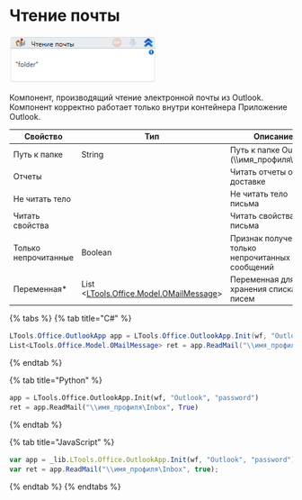# Чтение почты

![](<../../../.gitbook/assets/image (791).png>)

Компонент, производящий чтение электронной почты из Outlook. Компонент корректно работает только внутри контейнера Приложение Outlook.

| Свойство             | Тип                                                                               | Описание                                         |
| -------------------- | --------------------------------------------------------------------------------- | ------------------------------------------------ |
| Путь к папке         | String                                                                            | Путь к папке Outlook (\\\имя\_профиля\Inbox)     |
| Отчеты               |                                                                                   | Читать отчеты о доставке                         |
| Не читать тело       |                                                                                   | Не читать тело письма                            |
| Читать свойства      |                                                                                   | Читать свойства письма                           |
| Только непрочитанные | Boolean                                                                           | Признак получения только непрочитанных сообщений |
| Переменная\*         | List <[LTools.Office.Model.OMailMessage](../els\_mail/datatypes/omailmessage.md)> | Переменная для хранения списка писем             |

{% tabs %}
{% tab title="C#" %}
```csharp
LTools.Office.OutlookApp app = LTools.Office.OutlookApp.Init(wf, "Outlook", "password");
List<LTools.Office.Model.OMailMessage> ret = app.ReadMail("\\имя_профиля\Inbox", true);
```
{% endtab %}

{% tab title="Python" %}
```python
app = LTools.Office.OutlookApp.Init(wf, "Outlook", "password")
ret = app.ReadMail("\\имя_профиля\Inbox", True)
```
{% endtab %}

{% tab title="JavaScript" %}
```javascript
var app = _lib.LTools.Office.OutlookApp.Init(wf, "Outlook", "password");
var ret = app.ReadMail("\\имя_профиля\Inbox", true);
```
{% endtab %}
{% endtabs %}

